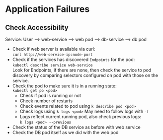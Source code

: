 # Application Failures

## Check Accessibility

Service:  User --> web-service --> web pod --> db-service --> db pod

- Check if web server is available via curl:  
`curl http://web-service-ip:node-port`
- Check if the services has discovered `Endpoints` for the pod:  
`kubectl describe service web-service`  
Look for Endpoints, if there are none, then check the service to pod discovery by comparing selectors configured on pod with those on the service.
- Check the pod to make sure it is in a running state:  
`kubectl get po <pod>` 
  - Check if pod is running or not
  - Check number of restarts
  - Check events related to pod using `k describe pod <pod>`
  - Check logs using `k logs <pod>`  May need to follow logs with `-f`
  - Logs reflect current running pod, also check previous logs:  
  `k logs <pod> --previous`
- Check the status of the DB service as before with web service
- Check the DB pod itself as we did with the web pod


